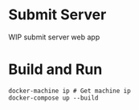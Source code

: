 # Submit Server

WIP submit server web app

# Build and Run

    docker-machine ip # Get machine ip
    docker-compose up --build